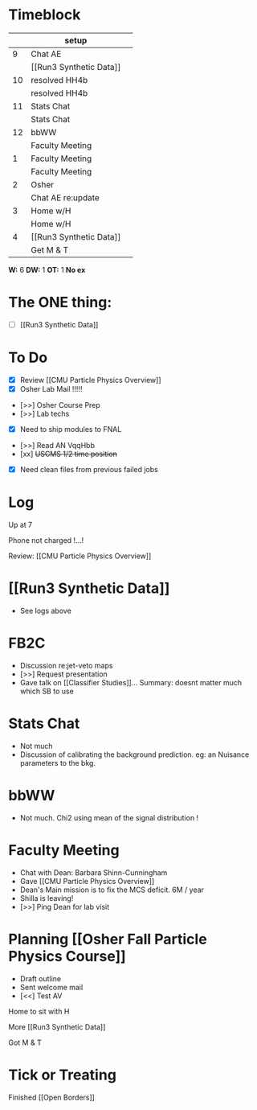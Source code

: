 # Timeblock

|     | setup                   |     |
| --- | ----------------------- | --- |
| 9   | Chat AE                 |     |
|     | [[Run3 Synthetic Data]] |     |
| 10  | resolved HH4b           |     |
|     | resolved HH4b           |     |
| 11  | Stats Chat              |     |
|     | Stats Chat              |     |
| 12  | bbWW                    |     |
|     | Faculty Meeting         |     |
| 1   | Faculty Meeting         |     |
|     | Faculty Meeting         |     |
| 2   | Osher                   |     |
|     | Chat AE re:update       |     |
| 3   | Home w/H                |     |
|     | Home w/H                |     |
| 4   | [[Run3 Synthetic Data]] |     |
|     | Get M & T               |     |

**W:** 6
**DW:** 1
**OT:** 1
**No ex**

# The ONE thing: 
- [ ] [[Run3 Synthetic Data]]


# To Do
- [x]  Review [[CMU Particle Physics Overview]]
- [x]  Osher Lab Mail !!!!!
- [>>] Osher Course Prep
- [>>] Lab techs
- [x] Need to ship modules to FNAL
- [>>] Read AN VqqHbb
- [xx] ~~USCMS 1/2 time position~~
- [x] Need clean files from previous failed jobs

# Log


Up at 7 

Phone not charged !...!  

Review: [[CMU Particle Physics Overview]]


# [[Run3 Synthetic Data]]
- See logs above

# FB2C
- Discussion re:jet-veto maps
- [>>] Request presentation
- Gave talk on [[Classifier Studies]]... Summary: doesnt matter much which SB to use


# Stats Chat 
- Not much 
- Discussion of calibrating the background prediction. eg: an Nuisance parameters to the bkg. 

# bbWW
- Not much.  Chi2 using mean of the signal distribution !


# Faculty Meeting
- Chat with Dean: Barbara Shinn-Cunningham 
- Gave [[CMU Particle Physics Overview]]
- Dean's Main mission is to fix the MCS deficit. 6M / year
- Shilla is leaving!
- [>>] Ping Dean for lab visit

# Planning [[Osher Fall Particle Physics Course]]
- Draft outline 
- Sent welcome mail
- [<<] Test AV

Home to sit with H

More [[Run3 Synthetic Data]]

Got M & T 

# Tick or Treating

Finished [[Open Borders]]

